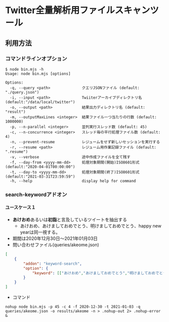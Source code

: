 # Twitter全量解析用ファイルスキャンツール

## 利用方法

### コマンドラインオプション

```ShellSession
$ node bin.mjs -h
Usage: node bin.mjs [options]

Options:
  -q, --query <path>              クエリJSONファイル (default: "./query.json")
  -i, --input <path>              Twiiterアーカイブディレクトリ名 (default:"/data/local/twitter")
  -o, --output <path>             結果出力ディレクトリ名 (default: "result")
  -m, --outputMaxLines <integer>  結果ファイル一つ当たりの行数 (default: 1000000)
  -p, --n-parallel <integer>      並列実行スレッド数 (default: 45)
  -c, --n-concurrence <integer>   スレッド毎の平行処理ファイル数 (default: 4)
  -n, --prevent-resume            レジュームをせず新しいセッションを実行する
  -r, --resume <path>             レジューム用作業記録ファイル (default: ".resume")
  -v, --verbose                   途中作成ファイルを全て残す
  -f, --day-from <yyyy-mm-dd>     処理対象期間(開始)ISO8601形式 (default:"2020-04-01T00:00:00")
  -t, --day-to <yyyy-mm-dd>       処理対象期間(終了)ISO8601形式 (default:"2021-03-31T23:59:59")
  -h, --help                      display help for command
```

### search-keywordアドオン

#### ユースケース１
* **あけおめ**あるいは**初詣**と言及しているツイートを抽出する
    * あけおめ、あけましておめでとう、明けましておめでとう、happy new yearは同一視する。
* 期間は2020年12月30日～2021年01月03日
* 問い合わせファイル(queries/akeome.json)

```JSON
[
    {
        "addon": "keyword-search",
        "option": {
            "keyword": [["あけおめ","あけましておめでとう","明けましておめでとう","happy new year"],"初詣"]
        }
    }
]
```

* コマンド

```Shell
nohup node bin.mjs -p 45 -c 4 -f 2020-12-30 -t 2021-01-03 -q queries/akeome.json -o results/akeome -n > .nohup-out 2> .nohup-error &
```
